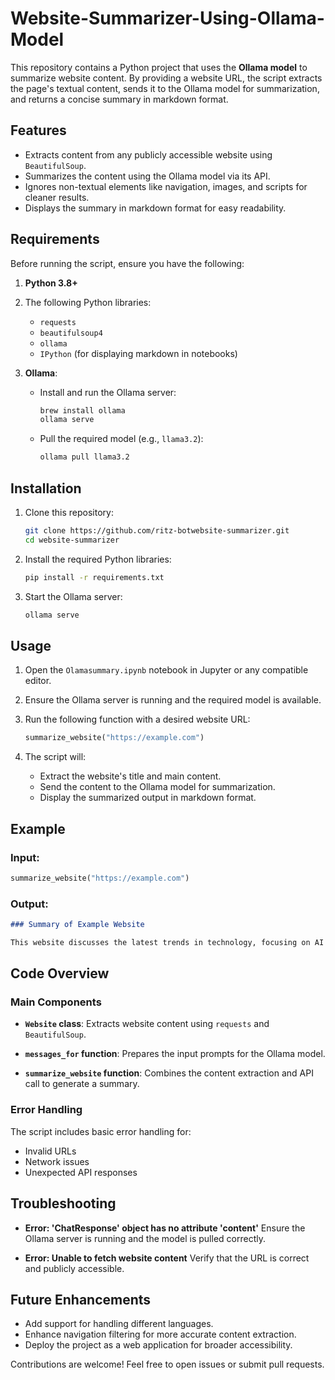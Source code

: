 # Website-Summarizer-Using-Ollama-Model


This repository contains a Python project that uses the **Ollama model** to summarize website content. By providing a website URL, the script extracts the page's textual content, sends it to the Ollama model for summarization, and returns a concise summary in markdown format.

## Features

- Extracts content from any publicly accessible website using `BeautifulSoup`.
- Summarizes the content using the Ollama model via its API.
- Ignores non-textual elements like navigation, images, and scripts for cleaner results.
- Displays the summary in markdown format for easy readability.

## Requirements

Before running the script, ensure you have the following:

1. **Python 3.8+**
2. The following Python libraries:
   - `requests`
   - `beautifulsoup4`
   - `ollama`
   - `IPython` (for displaying markdown in notebooks)

3. **Ollama**:
   - Install and run the Ollama server:
     ```bash
     brew install ollama
     ollama serve
     ```
   - Pull the required model (e.g., `llama3.2`):
     ```bash
     ollama pull llama3.2
     ```

## Installation

1. Clone this repository:
   ```bash
   git clone https://github.com/ritz-botwebsite-summarizer.git
   cd website-summarizer
   ```

2. Install the required Python libraries:
   ```bash
   pip install -r requirements.txt
   ```

3. Start the Ollama server:
   ```bash
   ollama serve
   ```

## Usage

1. Open the `Olamasummary.ipynb` notebook in Jupyter or any compatible editor.

2. Ensure the Ollama server is running and the required model is available.

3. Run the following function with a desired website URL:
   ```python
   summarize_website("https://example.com")
   ```

4. The script will:
   - Extract the website's title and main content.
   - Send the content to the Ollama model for summarization.
   - Display the summarized output in markdown format.

## Example

### Input:
```python
summarize_website("https://example.com")
```

### Output:
```markdown
### Summary of Example Website

This website discusses the latest trends in technology, focusing on AI advancements in 2024. Key topics include...
```

## Code Overview

### Main Components

- **`Website` class**:
  Extracts website content using `requests` and `BeautifulSoup`.

- **`messages_for` function**:
  Prepares the input prompts for the Ollama model.

- **`summarize_website` function**:
  Combines the content extraction and API call to generate a summary.

### Error Handling
The script includes basic error handling for:
- Invalid URLs
- Network issues
- Unexpected API responses

## Troubleshooting

- **Error: 'ChatResponse' object has no attribute 'content'**
  Ensure the Ollama server is running and the model is pulled correctly.

- **Error: Unable to fetch website content**
  Verify that the URL is correct and publicly accessible.

## Future Enhancements

- Add support for handling different languages.
- Enhance navigation filtering for more accurate content extraction.
- Deploy the project as a web application for broader accessibility.



Contributions are welcome! Feel free to open issues or submit pull requests.
